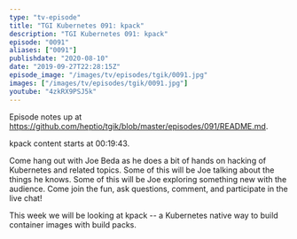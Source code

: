```yaml
---
type: "tv-episode"
title: "TGI Kubernetes 091: kpack"
description: "TGI Kubernetes 091: kpack"
episode: "0091"
aliases: ["0091"]
publishdate: "2020-08-10"
date: "2019-09-27T22:28:15Z"
episode_image: "/images/tv/episodes/tgik/0091.jpg"
images: ["/images/tv/episodes/tgik/0091.jpg"]
youtube: "4zkRX9PSJ5k"
---
```


Episode notes up at https://github.com/heptio/tgik/blob/master/episodes/091/README.md.

kpack content starts at 00:19:43.

Come hang out with Joe Beda as he does a bit of hands on hacking of Kubernetes and related topics. Some of this will be Joe talking about the things he knows. Some of this will be Joe exploring something new with the audience. Come join the fun, ask questions, comment, and participate in the live chat!

This week we will be looking at kpack -- a Kubernetes native way to build container images with build packs.

